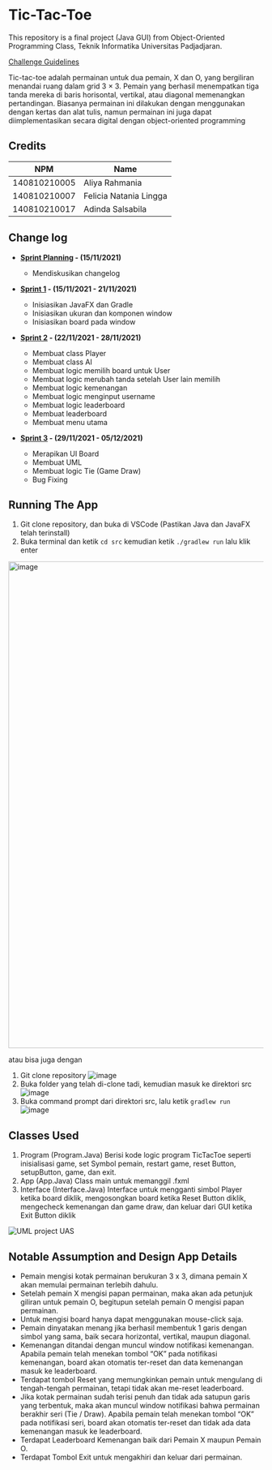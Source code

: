 # Tic-Tac-Toe

This repository is a final project (Java GUI) from Object-Oriented Programming Class, Teknik Informatika Universitas Padjadjaran. 

[Challenge Guidelines](challenge-guideline.md)

Tic-tac-toe adalah permainan untuk dua pemain, X dan O, yang bergiliran menandai ruang dalam grid 3 × 3. Pemain yang berhasil menempatkan tiga tanda mereka di baris horisontal, vertikal, atau diagonal memenangkan pertandingan. Biasanya permainan ini dilakukan dengan menggunakan dengan kertas dan alat tulis, namun permainan ini juga dapat diimplementasikan secara digital dengan object-oriented programming

## Credits
| NPM           | Name                   |
| ------------- |------------------------|
| 140810210005  | Aliya Rahmania         |
| 140810210007  | Felicia Natania Lingga |
| 140810210017  | Adinda Salsabila       |

## Change log
- **[Sprint Planning](changelog/sprint-planning.md) - (15/11/2021)** 
   - Mendiskusikan changelog

- **[Sprint 1](changelog/sprint-1.md) - (15/11/2021 - 21/11/2021)** 
   - Inisiasikan JavaFX dan Gradle
   - Inisiasikan ukuran dan komponen window
   - Inisiasikan board pada window

- **[Sprint 2](changelog/sprint-2.md) - (22/11/2021 - 28/11/2021)** 
   - Membuat class Player
   - Membuat class AI 
   - Membuat logic memilih board untuk User
   - Membuat logic merubah tanda setelah User lain memilih
   - Membuat logic kemenangan
   - Membuat logic menginput username
   - Membuat logic leaderboard
   - Membuat leaderboard
   - Membuat menu utama
   
- **[Sprint 3](changelog/sprint-3.md) - (29/11/2021 - 05/12/2021)** 
   - Merapikan UI Board
   - Membuat UML
   - Membuat logic Tie (Game Draw)
   - Bug Fixing

## Running The App

1. Git clone repository, dan buka di VSCode (Pastikan Java dan JavaFX telah terinstall)   
2. Buka terminal dan ketik `cd src` kemudian ketik `./gradlew run` lalu klik enter 
<img width="960" alt="image" src="https://user-images.githubusercontent.com/100121123/205812425-87045e8c-d18e-4dbb-95c9-e57d4cdc58c5.png">

atau bisa juga dengan   
1. Git clone repository 
![image](https://user-images.githubusercontent.com/100121123/205812509-8eaf36bb-b085-40fe-9a81-731baab11e89.png)
2. Buka folder yang telah di-clone tadi, kemudian masuk ke direktori src   
![image](https://user-images.githubusercontent.com/100121123/205813123-80cb8237-a782-4e14-a3ab-70232a885f44.png)
3. Buka command prompt dari direktori src, lalu ketik `gradlew run`  
![image](https://user-images.githubusercontent.com/100121123/205812894-7d82eafc-3e6a-4b57-91d6-c49ad40d40c4.png)


## Classes Used

1. Program (Program.Java)
Berisi kode logic program TicTacToe seperti inisialisasi game, set Symbol pemain, restart game, reset Button, setupButton, game, dan exit.
2. App (App.Java)
Class main untuk memanggil .fxml
3. Interface (Interface.Java)
Interface untuk mengganti simbol Player ketika board diklik, mengosongkan board ketika Reset Button diklik, mengecheck kemenangan dan game draw, dan keluar dari GUI ketika Exit Button diklik

![UML project UAS](https://user-images.githubusercontent.com/100197250/205794489-bf385fb7-c072-4680-803b-fc3a4c54c93a.png)


## Notable Assumption and Design App Details

- Pemain mengisi kotak permainan berukuran 3 x 3, dimana pemain X akan memulai permainan terlebih dahulu.
- Setelah pemain X mengisi papan permainan, maka akan ada petunjuk giliran untuk pemain O, begitupun setelah pemain O mengisi papan permainan.
- Untuk mengisi board hanya dapat menggunakan mouse-click saja.
- Pemain dinyatakan menang jika berhasil membentuk 1 garis dengan simbol yang sama, baik secara horizontal, vertikal, maupun diagonal.
- Kemenangan ditandai dengan muncul window notifikasi kemenangan. Apabila pemain telah menekan tombol “OK” pada notifikasi kemenangan, board akan otomatis ter-reset dan data kemenangan masuk ke leaderboard.
- Terdapat tombol Reset yang memungkinkan pemain untuk mengulang di tengah-tengah permainan, tetapi tidak akan me-reset leaderboard.
- Jika kotak permainan sudah terisi penuh dan tidak ada satupun garis yang terbentuk, maka akan muncul window notifikasi bahwa permainan berakhir seri (Tie / Draw). Apabila pemain telah menekan tombol “OK” pada notifikasi seri, board akan otomatis ter-reset dan tidak ada data kemenangan masuk ke leaderboard.
- Terdapat Leaderboard Kemenangan baik dari Pemain X maupun Pemain O.
- Terdapat Tombol Exit untuk mengakhiri dan keluar dari permainan.

